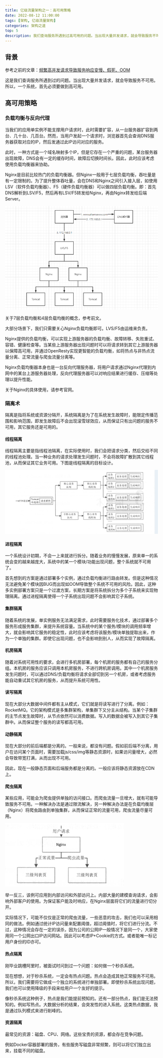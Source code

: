```yaml
---
title: 亿级流量架构之一：高可用策略
date: 2022-08-12 11:00:00
tags: [架构, 亿级流量架构]
categories: 架构之道
top: 5
description: 我们查询服务所遇到过高可用的问题。当出现大量并发请求，就会导致服务不可用。所以，一个系统，首先必须要做到高可用。
---
```


## 背景

参考之前的文章：[频繁高并发请求导致服务响应变慢、假死、OOM](https://wdzaslzy.github.io/2022/07/13/other/%E9%A2%91%E7%B9%81%E9%AB%98%E5%B9%B6%E5%8F%91%E8%AF%B7%E6%B1%82%E5%AF%BC%E8%87%B4%E6%9C%8D%E5%8A%A1%E5%93%8D%E5%BA%94%E5%8F%98%E6%85%A2%E3%80%81%E5%81%87%E6%AD%BB%E3%80%81OOM/)

这是我们查询服务所遇到过的问题。当出现大量并发请求，就会导致服务不可用。所以，一个系统，首先必须要做到高可用。

## 高可用策略

### 负载均衡与反向代理

当我们的应用单实例不能支撑用户请求时，此时需要扩容，从一台服务器扩容到两台、几十台、几百台。然而，当用户发起一个请求时，浏览器首先会查询DNS服务器获取对应的IP，然后发通过此IP访问对应的服务。

此时，一种方式是一个域名映射多个IP，但是它存在一个严重的问题，某台服务器出现故障，DNS会有一定的缓存时间，故障后切换时间长。因此，此时应该考虑使用负载均衡器来协助。

Nginx是目前比较热门的负载均衡器。但Nginx一般用于七层负载均衡，吞吐量是有一定限制的。为了提升整体吞吐量，会在DNS和Nginx之间引入接入层，如使用LSV（软件负载均衡器）、F5（硬件负载均衡器）可以做四层负载均衡。即：首先DNS解析到LSV/F5，然后再有LSV/F5转发给Nginx，再由Nginx转发给后端Server。

![](../../images/架构/2.png)

关于7层负载均衡和4层负载均衡的概念，参考前文。

大部分场景下，我们只需要关心Nginx负载均衡即可。LVS/F5由运维来负责。

Nginx提供的负载均衡，可以实现上游服务器的负载均衡、故障转移、失败重试、容错、健康检查等。当某些上游服务器出现问题时可以将请求转到其它上游服务器以保障高可用，并通过OpenResty实现更智能的负载均衡，如将热点与非热点流量分离、正常流量与爬虫流量分离等。

Nginx负载均衡器本身也是一台反向代理服务器，将用户请求通过Nginx代理到内网中的某台上游服务器处理，反向代理服务器可以对响应结果进行缓存、压缩等处理以提升性能。

关于Nginx的具体使用，请参考官网。



### 隔离术

隔离是指将系统或资源分隔开，系统隔离是为了在系统发生故障时，能限定传播范围和影响范围，即发生故障后不会出现滚雪球效应，从而保证只有出问题的服务不可用，其它服务还是可用的。

#### 线程隔离

线程隔离主要是指线程池隔离，在实际使用时，我们会把请求分类，然后交给不同的线程池处理。当一种业务的请求处理发生问题时，不会将故障扩散到其它线程池，从而保证其它业务可用。下图是线程隔离的目标设计。

![](../../images/架构/3.png)



#### 进程隔离

一个系统设计初期，不会一上来就进行拆分。随着业务的慢慢发展，原来单一的系统会变的越来越庞大，系统中的某一个模块/功能出现问题，整个系统就不可用了。

首先想到的方案是通过部署多个实例，通过负载均衡进行路由转发。但是这种情况无法避免某个模块因BUG而出现如OOM导致整个系统不可用的风险。因此，这种多实例部署方案只是一个过渡方案，长期方案是将系统拆分为多个子系统来实现物理隔离。通过进程隔离使得一个子系统出现问题不会影响其它子系统。



#### 集群隔离

随着系统的发展，单实例服务无法满足需求，此时需要服务化技术，通过部署多个服务形成服务集群，来提升系统容量。当系统中的某个服务/模块的调用频率增大，就会影响其它服务的稳定性，此时应该考虑将该服务/模块单独提取出来，作为一个单独的集群。即使它出现问题，也不会影响到别人，从而实现了故障隔离。



#### 机房隔离

随着对系统可用性的要求，会进行多机房部署，每个机房的服务都有自己的服务分组。本机房的服务应该只调用本机房服务，不进行跨机房调用。其中一个机房服务发生问题时，可以通过DNS/负载均衡将请求全部切到另一个机房，或者考虑服务能自动重试其它机房的服务，从而提升系统可用性。



#### 读写隔离

现在大部分大数据中间件都有主从模式，它们就是将读写进行了分离。例如：RocketMQ。它的架构模式是多集群架构，单集群下又分主从结构。当某个子集群的主节点发生故障时，从节点依然可以消费数据。写入的数据会被写入到其它子集群中。从而保证整个服务的读写都高可用。



#### 动静隔离

现在大部分的前后端都是分离的。一般来说，都没有问题。假如前后端不分离，用户在访问某个页面时，需要加载js/css/img等静态资源时，如果访问量增大，必然会导致带宽打满，从而出现不可用。

因此，现在一般静态页面和后端服务都是分离的。一般应该将静态资源放在CDN上。



#### 爬虫隔离

某些应用，可能会为爬虫提供单独的访问接口。而爬虫流量一旦增大，就有可能导致服务不可用。一种解决办法是通过限流解决，另一种解决办法是在负载均衡层（Nginx）将爬虫路由到单独集群，从而保证正常的流量可用，爬虫流量尽量可用。

![](../../images/架构/20220816163754.png)

举一反三，该例可应用到内部访问和外部访问上。内部大量的建模查询请求，会影响外部客户的使用。为保证客户能及时响应，在Nginx层面将它们的流量进行切分开。

实际情况下，可能不仅仅是正常的爬虫流量，一些恶意的攻击，我们也可以采用相同的做法。例如通过统计IP访问量来配置阈值，超过阈值时，将它们进行分流。不过，这种情况会存在一定的误杀，因为公司的公网IP一般情况下是同一个，大家使用同一个公网出口IP访问网站。因此可以考虑IP+Cookie的方式。或者能唯一标记用户身份的ID亦可。



#### 热点隔离

刚毕业跳槽阿里时，被面试时问到过一个问题：如何做一个秒杀系统。

现在想想，对于秒杀系统，一定会有热点问题。热点会造成其他正常服务不可用。所以，我们需要将它做成一个独立的系统进行单独部署。即使秒杀系统出现问题，我们也可以使用降级的手段来给用户一个友好的提示。

像秒杀系统这种例子，热点是我们能提前预知的。还有一部分热点，我们是无法预知的。例如写热点。大数据分析的结果，会突发性的进入系统。这类热点数据，我是通过队列模式来进行削峰的。



#### 资源隔离

最常见的资源：磁盘、CPU、网络。这些宝贵的资源，都会存在竞争问题。

例如Docker容器部署的服务，有些服务写磁盘非常频繁，则可以将它们独立出来，挂载不同的磁盘。



